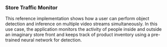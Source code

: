 ### Store Traffic Monitor

This reference implementation shows how a user can perform object detection and inference on multiple video streams simultaneously. In this use case, the application monitors the activity of people inside and outside an imaginary store front and keeps track of product inventory using a pre-trained neural network for detection.
